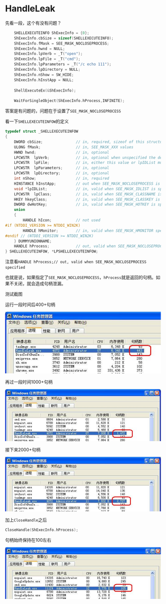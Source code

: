 # HandleLeak

先看一段，这个有没有问题？
```cpp
	SHELLEXECUTEINFO ShExecInfo = {0};
	ShExecInfo.cbSize = sizeof(SHELLEXECUTEINFO);
	ShExecInfo.fMask = SEE_MASK_NOCLOSEPROCESS;
	ShExecInfo.hwnd = NULL;
	ShExecInfo.lpVerb = _T("open");
	ShExecInfo.lpFile = _T("cmd");
	ShExecInfo.lpParameters = _T("/c echo 111");
	ShExecInfo.lpDirectory = NULL;
	ShExecInfo.nShow = SW_HIDE;
	ShExecInfo.hInstApp = NULL;

	ShellExecuteEx(&ShExecInfo);

	WaitForSingleObject(ShExecInfo.hProcess,INFINITE); 
```
答案是有问题的，问题在于设置了`SEE_MASK_NOCLOSEPROCESS`

看一下`SHELLEXECUTEINFOW`的定义
```cpp
typedef struct _SHELLEXECUTEINFOW
{
    DWORD cbSize;               // in, required, sizeof of this structure
    ULONG fMask;                // in, SEE_MASK_XXX values
    HWND hwnd;                  // in, optional
    LPCWSTR  lpVerb;            // in, optional when unspecified the default verb is choosen
    LPCWSTR  lpFile;            // in, either this value or lpIDList must be specified
    LPCWSTR  lpParameters;      // in, optional
    LPCWSTR  lpDirectory;       // in, optional
    int nShow;                  // in, required
    HINSTANCE hInstApp;         // out when SEE_MASK_NOCLOSEPROCESS is specified
    void *lpIDList;             // in, valid when SEE_MASK_IDLIST is specified, PCIDLIST_ABSOLUTE, for use with SEE_MASK_IDLIST & SEE_MASK_INVOKEIDLIST
    LPCWSTR  lpClass;           // in, valid when SEE_MASK_CLASSNAME is specified
    HKEY hkeyClass;             // in, valid when SEE_MASK_CLASSKEY is specified
    DWORD dwHotKey;             // in, valid when SEE_MASK_HOTKEY is specified
    union                       
    {                           
        HANDLE hIcon;           // not used
#if (NTDDI_VERSION >= NTDDI_WIN2K)
        HANDLE hMonitor;        // in, valid when SEE_MASK_HMONITOR specified
#endif // (NTDDI_VERSION >= NTDDI_WIN2K)
    } DUMMYUNIONNAME;           
    HANDLE hProcess;            // out, valid when SEE_MASK_NOCLOSEPROCESS specified
} SHELLEXECUTEINFOW, *LPSHELLEXECUTEINFOW;
```

注意看`HANDLE hProcess;// out, valid when SEE_MASK_NOCLOSEPROCESS specified`

也就是说，如果指定了`SEE_MASK_NOCLOSEPROCESS`，`hProcess`就是返回的句柄。如果不关闭，就会造成句柄泄漏。

测试截图

运行一段时间后400+句柄

![](https://github.com/CodeJuan/HandleLeak/raw/master/pic/Leak1.JPG)

再过一段时间1000+句柄

![](https://github.com/CodeJuan/HandleLeak/raw/master/pic/Leak2.JPG)

接下来2000+句柄

![](https://github.com/CodeJuan/HandleLeak/raw/master/pic/Leak3.JPG)



加上`CloseHandle`之后 
```cpp
CloseHandle(ShExecInfo.hProcess);
```

句柄始终保持在100左右

![](https://github.com/CodeJuan/HandleLeak/raw/master/pic/CloseHandle.JPG)
